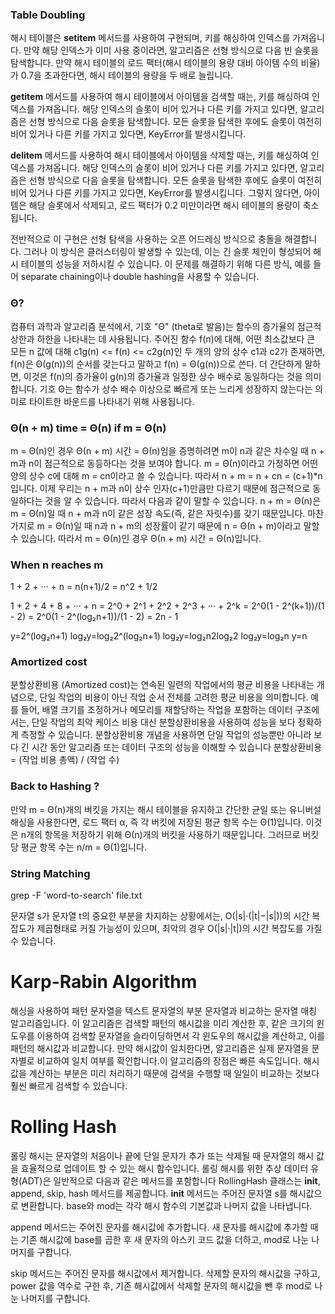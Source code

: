 ### Table Doubling
해시 테이블은 __setitem__ 메서드를 사용하여 구현되며, 키를 해싱하여 인덱스를 가져옵니다. 만약 해당 인덱스가 이미 사용 중이라면, 알고리즘은 선형 방식으로 다음 빈 슬롯을 탐색합니다. 만약 해시 테이블의 로드 팩터(해시 테이블의 용량 대비 아이템 수의 비율)가 0.7을 초과한다면, 해시 테이블의 용량을 두 배로 늘립니다.

__getitem__ 메서드를 사용하여 해시 테이블에서 아이템을 검색할 때는, 키를 해싱하여 인덱스를 가져옵니다. 해당 인덱스의 슬롯이 비어 있거나 다른 키를 가지고 있다면, 알고리즘은 선형 방식으로 다음 슬롯을 탐색합니다. 모든 슬롯을 탐색한 후에도 슬롯이 여전히 비어 있거나 다른 키를 가지고 있다면, KeyError를 발생시킵니다.

__delitem__ 메서드를 사용하여 해시 테이블에서 아이템을 삭제할 때는, 키를 해싱하여 인덱스를 가져옵니다. 해당 인덱스의 슬롯이 비어 있거나 다른 키를 가지고 있다면, 알고리즘은 선형 방식으로 다음 슬롯을 탐색합니다. 모든 슬롯을 탐색한 후에도 슬롯이 여전히 비어 있거나 다른 키를 가지고 있다면, KeyError를 발생시킵니다. 그렇지 않다면, 아이템은 해당 슬롯에서 삭제되고, 로드 팩터가 0.2 미만이라면 해시 테이블의 용량이 축소됩니다.

전반적으로 이 구현은 선형 탐색을 사용하는 오픈 어드레싱 방식으로 충돌을 해결합니다. 그러나 이 방식은 클러스터링이 발생할 수 있는데, 이는 긴 슬롯 체인이 형성되어 해시 테이블의 성능을 저하시킬 수 있습니다. 이 문제를 해결하기 위해 다른 방식, 예를 들어 separate chaining이나 double hashing을 사용할 수 있습니다.

### Θ?
컴퓨터 과학과 알고리즘 분석에서, 기호 "Θ" (theta로 발음)는 함수의 증가율의 점근적 상한과 하한을 나타내는 데 사용됩니다.
주어진 함수 f(n)에 대해, 어떤 최소값보다 큰 모든 n 값에 대해 c1g(n) <= f(n) <= c2g(n)인 두 개의 양의 상수 c1과 c2가 존재하면, f(n)은 Θ(g(n))의 순서를 갖는다고 말하고 f(n) = Θ(g(n))으로 쓴다.
더 간단하게 말하면, 이것은 f(n)의 증가율이 g(n)의 증가율과 일정한 상수 배수로 동일하다는 것을 의미합니다. 기호 Θ는 함수가 상수 배수 이상으로 빠르게 또는 느리게 성장하지 않는다는 의미로 타이트한 바운드를 나타내기 위해 사용됩니다.


### Θ(n + m) time = Θ(n) if m = Θ(n)
m = Θ(n)인 경우 Θ(n + m) 시간 = Θ(n)임을 증명하려면 m이 n과 같은 차수일 때 n + m과 n이 점근적으로 동등하다는 것을 보여야 합니다.
m = Θ(n)이라고 가정하면 어떤 양의 상수 c에 대해 m = cn이라고 쓸 수 있습니다. 따라서 n + m = n + cn = (c+1)*n입니다.
이제 우리는 n + m과 n이 상수 인자(c+1)만큼만 다르기 때문에 점근적으로 동일하다는 것을 알 수 있습니다. 따라서 다음과 같이 말할 수 있습니다.
n + m = Θ(n)은 m = Θ(n)일 때 n + m과 n이 같은 성장 속도(즉, 같은 자릿수)를 갖기 때문입니다.
마찬가지로 m = Θ(n)일 때 n과 n + m의 성장률이 같기 때문에 n = Θ(n + m)이라고 말할 수 있습니다.
따라서 m = Θ(n)인 경우 Θ(n + m) 시간 = Θ(n)입니다.

### When n reaches m
1 + 2 + ··· + n = n(n+1)/2 = n^2 + 1/2

1 + 2 + 4 + 8 + ··· + n =  2^0 + 2^1 + 2^2 + 2^3 + ··· + 2^k = 2^0(1 - 2^(k+1))/(1 - 2) = 2^0(1 - 2^(log₂n+1))/(1 - 2) = 2n - 1

y=2^(log₂n+1)
log₂y=log₂2^(log₂n+1)
log₂y=log₂n2log₂2
log₂y=log₂n
y=n

### Amortized cost
분할상환비용 (Amortized cost)는 연속된 일련의 작업에서의 평균 비용을 나타내는 개념으로, 단일 작업의 비용이 아닌 작업 순서 전체를 고려한 평균 비용을 의미합니다. 예를 들어, 배열 크기를 조정하거나 메모리를 재할당하는 작업을 포함하는 데이터 구조에서는, 단일 작업의 최악 케이스 비용 대신 분할상환비용을 사용하여 성능을 보다 정확하게 측정할 수 있습니다. 분할상환비용 개념을 사용하면 단일 작업의 성능뿐만 아니라 보다 긴 시간 동안 알고리즘 또는 데이터 구조의 성능을 이해할 수 있습니다
분할상환비용 = (작업 비용 총액) / (작업 수)

### Back to Hashing ?
만약 m = Θ(n)개의 버킷을 가지는 해시 테이블을 유지하고 간단한 균일 또는 유니버설 해싱을 사용한다면, 로드 팩터 α, 즉 각 버킷에 저장된 평균 항목 수는 Θ(1)입니다. 이것은 n개의 항목을 저장하기 위해 Θ(n)개의 버킷을 사용하기 때문입니다. 그러므로 버킷 당 평균 항목 수는 n/m = Θ(1)입니다.


### String Matching
grep -F 'word-to-search' file.txt

문자열 s가 문자열 t의 중요한 부분을 차지하는 상황에서는, O(|s|·(|t|−|s|))의 시간 복잡도가 제곱형태로 커질 가능성이 있으며, 최악의 경우 O(|s|·|t|)의 시간 복잡도를 가질 수 있습니다.

# Karp-Rabin Algorithm
해싱을 사용하여 패턴 문자열을 텍스트 문자열의 부분 문자열과 비교하는 문자열 매칭 알고리즘입니다.
이 알고리즘은 검색할 패턴의 해시값을 미리 계산한 후, 같은 크기의 윈도우를 이용하여 검색할 문자열을 슬라이딩하면서 각 윈도우의 해시값을 계산하고, 이를 패턴의 해시값과 비교합니다. 만약 해시값이 일치한다면, 알고리즘은 실제 문자열을 문자별로 비교하여 일치 여부를 확인합니다.이 알고리즘의 장점은 빠른 속도입니다. 해시값을 계산하는 부분은 미리 처리하기 때문에 검색을 수행할 때 일일이 비교하는 것보다 훨씬 빠르게 검색할 수 있습니다.


# Rolling Hash
롤링 해시는 문자열의 처음이나 끝에 단일 문자가 추가 또는 삭제될 때 문자열의 해시 값을 효율적으로 업데이트 할 수 있는 해시 함수입니다. 
롤링 해시를 위한 추상 데이터 유형(ADT)은 일반적으로 다음과 같은 메서드를 포함합니다
RollingHash 클래스는 __init__, append, skip, hash 메서드를 제공합니다.
__init__ 메서드는 주어진 문자열 s를 해시값으로 변환합니다. base와 mod는 각각 해시 함수의 기본값과 나머지 값을 나타냅니다.

append 메서드는 주어진 문자를 해시값에 추가합니다. 새 문자를 해시값에 추가할 때는 기존 해시값에 base를 곱한 후 새 문자의 아스키 코드 값을 더하고, mod로 나눈 나머지를 구합니다.

skip 메서드는 주어진 문자를 해시값에서 제거합니다. 삭제할 문자의 해시값을 구하고, power 값을 역수로 구한 후, 기존 해시값에서 삭제할 문자의 해시값을 뺀 후 mod로 나눈 나머지를 구합니다.
